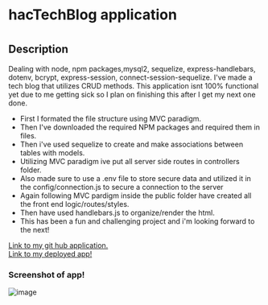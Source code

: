 <h1>hacTechBlog application<h1>

<h2>Description</h2>
  <p> Dealing with node, npm packages,mysql2, sequelize, express-handlebars, dotenv, bcrypt, express-session, connect-session-sequelize. I've made a tech blog that utilizes CRUD methods. This application isnt 100% functional yet due to me getting sick so I plan on finishing this after I get my next one done.</p>

  <ul>
    <li>First I formated the file structure using MVC paradigm.</li>
    <li>Then I've downloaded the required NPM packages and required them in files.</li>
    <li>Then i've used sequelize to create and make associations between tables with models.</li>
    <li>Utilizing MVC paradigm ive put all server side routes in controllers folder.</li>
    <li>Also made sure to use a .env file to store secure data and utilized it in the config/connection.js to secure a connection to the server</li>
    <li>Again following MVC pardigm inside the public folder have created all the front end logic/routes/styles.</li>
    <li>Then have used handlebars.js to organize/render the html.</li>
    <li>This has been a fun and challenging project and i'm looking forward to the next! </li>
  </ul>

<a href ="https://github.com/HacAtac/hacTechBlog" target="_blank">Link to my git hub application.</a></br>
<a href ="https://hactechblog.herokuapp.com/" target="_blank">Link to my deployed app!</a>

<h3>Screenshot of app!</h3>

![image](https://user-images.githubusercontent.com/87215152/141714855-6f27f24d-9395-40e1-aef4-44460f657902.png)
